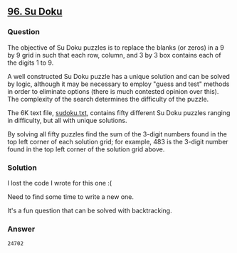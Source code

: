 ## **[96. Su Doku](https://projecteuler.net/problem=96)**

### Question
The objective of Su Doku puzzles is to replace the blanks (or zeros) in a 9 by 9 grid in such that each row, column, and 3 by 3 box contains each of the digits 1 to 9. 

A well constructed Su Doku puzzle has a unique solution and can be solved by logic, 
although it may be necessary to employ "guess and test" methods in order to eliminate options (there is much contested opinion over this). 
The complexity of the search determines the difficulty of the puzzle.

The 6K text file, [sudoku.txt](https://projecteuler.net/project/resources/p096_sudoku.txt), contains fifty different Su Doku puzzles ranging in difficulty, 
but all with unique solutions.

By solving all fifty puzzles find the sum of the 3-digit numbers found in the top left corner of each solution grid; for example, 483 is the 3-digit number found in the top left corner of the solution grid above.

### Solution
I lost the code I wrote for this one :(

Need to find some time to write a new one. 

It's a fun question that can be solved with backtracking.

### Answer 
`24702`
